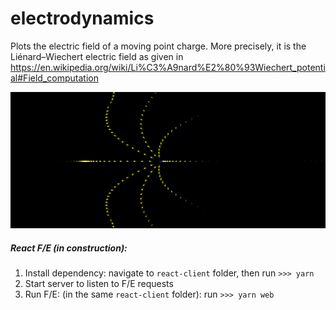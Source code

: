 # electrodynamics

Plots the electric field of a moving point charge. More precisely, it is the Liénard–Wiechert electric field as given in https://en.wikipedia.org/wiki/Li%C3%A9nard%E2%80%93Wiechert_potential#Field_computation

![Demo](electric_field_moving_charge_demo.gif)

##### React F/E (in construction):

1. Install dependency: navigate to `react-client` folder, then run `>>> yarn`
2. Start server to listen to F/E requests
3. Run F/E: (in the same `react-client` folder): run `>>> yarn web`
